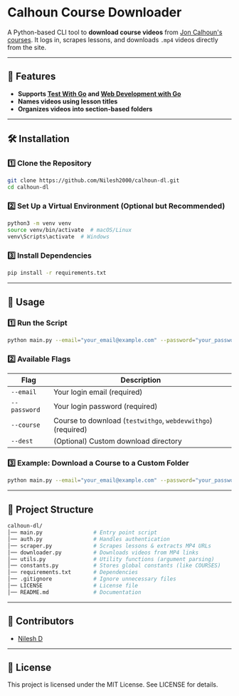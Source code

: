 # **Calhoun Course Downloader**

A Python-based CLI tool to **download course videos** from [Jon Calhoun's courses](https://courses.calhoun.io). It logs in, scrapes lessons, and downloads `.mp4` videos directly from the site.

---

## **📌 Features**
- **Supports [Test With Go](https://testwithgo.com/) and [Web Development with Go](https://www.usegolang.com/)**
- **Names videos using lesson titles**
- **Organizes videos into section-based folders**

---

## **🛠️ Installation**
### **1️⃣ Clone the Repository**
```sh
git clone https://github.com/Nilesh2000/calhoun-dl.git
cd calhoun-dl
```

### **2️⃣ Set Up a Virtual Environment (Optional but Recommended)**
```sh
python3 -m venv venv
source venv/bin/activate  # macOS/Linux
venv\Scripts\activate  # Windows
```

### **3️⃣ Install Dependencies**
```sh
pip install -r requirements.txt
```

---

## **🚀 Usage**
### **1️⃣ Run the Script**
```sh
python main.py --email="your_email@example.com" --password="your_password" --course="testwithgo"
```

### **2️⃣ Available Flags**
| Flag         | Description |
|------------- |-------------|
| `--email`    | Your login email (required) |
| `--password` | Your login password (required) |
| `--course`   | Course to download (`testwithgo`, `webdevwithgo`) (required) |
| `--dest`     | (Optional) Custom download directory |

### **3️⃣ Example: Download a Course to a Custom Folder**
```sh
python main.py --email="your_email@example.com" --password="your_password" --course="webdevwithgo" --dest="/path/to/save"
```

---

## **📂 Project Structure**
```sh
calhoun-dl/
│── main.py                # Entry point script
│── auth.py                # Handles authentication
│── scraper.py             # Scrapes lessons & extracts MP4 URLs
│── downloader.py          # Downloads videos from MP4 links
│── utils.py               # Utility functions (argument parsing)
│── constants.py           # Stores global constants (like COURSES)
│── requirements.txt       # Dependencies
│── .gitignore             # Ignore unnecessary files
│── LICENSE                # License file
│── README.md              # Documentation
```

---

## **👥 Contributors**
- [Nilesh D](https://github.com/Nilesh2000/)

---

## **📜 License**

This project is licensed under the MIT License. See LICENSE for details.
